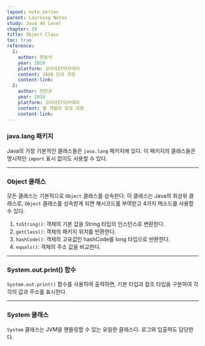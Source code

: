```yaml
---
layout: note_series
parent: Learning Notes
study: Java 40 Level
chapter: 19
title: Object Class
toc: true
reference:
  1:
    author: 한동석
    year: 2019
    platform: 코리아IT아카데미
    content: JAVA 단과 과정
    content-link:
  2:
    author: 전민균
    year: 2019
    platform: 코리아IT아카데미
    content: 웹 개발자 양성 과정
    content-link: 
---
```

### java.lang 패키지

Java의 가장 기본적인 클래스들은 `java.lang` 패키지에 있다. 이 패키지의 클래스들은 명시적인 `import` 표시 없이도 사용할 수 있다.

---

### Object 클래스

모든 클래스는 기본적으로 `Object` 클래스를 상속한다. 이 클래스는 Java의 최상위 클래스로, `Object` 클래스를 상속받게 되면 해시코드를 부여받고 4가지 메소드를 사용할 수 있다.

1. `toString()`: 객체의 기본 값을 String 타입의 인스턴스로 변환한다.
2. `getClass()`: 객체의 패키지 위치를 반환한다.
3. `hashCode()`: 객체의 고유값인 hashCode를 long 타입으로 반환한다.
4. `equals()`: 객체의 주소 값을 비교한다.

---

### System.out.print() 함수

`System.out.print()` 함수를 사용하여 출력하면, 기본 타입과 참조 타입을 구분하여 각각의 값과 주소를 표시한다.

---

### System 클래스

`System` 클래스는 JVM을 핸들링할 수 있는 유일한 클래스다. 로그와 입출력도 담당한다.

